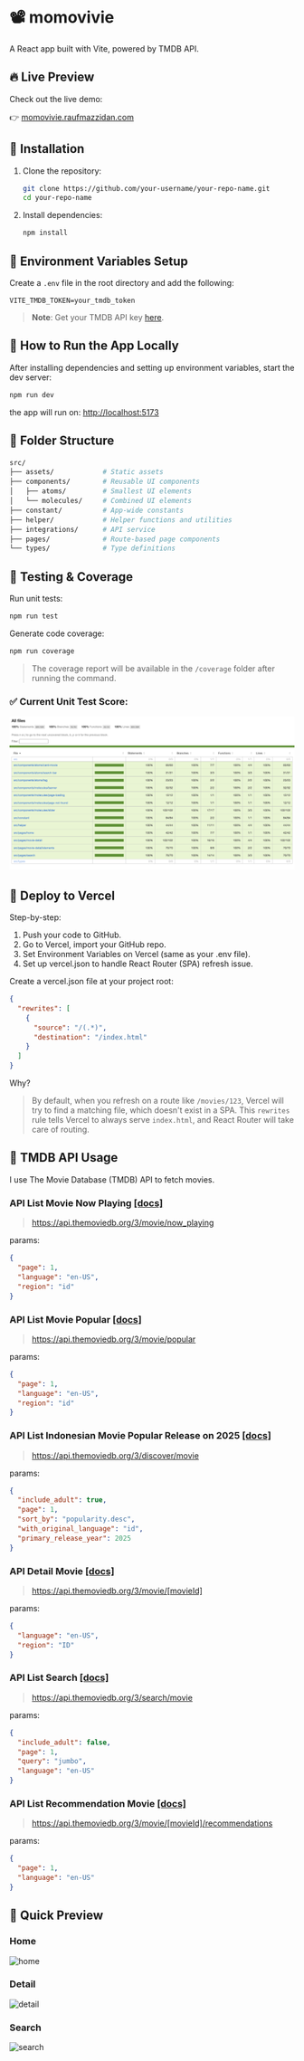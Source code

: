# 📽️ momovivie

A React app built with Vite, powered by TMDB API.

## 🔥 Live Preview

Check out the live demo:

👉 [momovivie.raufmazzidan.com](https://momovivie.raufmazzidan.com)

## 🚀 Installation

1. Clone the repository:
   ```bash
   git clone https://github.com/your-username/your-repo-name.git
   cd your-repo-name
   ```
2. Install dependencies:
   ```bash
   npm install
   ```

## 🔑 Environment Variables Setup

Create a `.env` file in the root directory and add the following:

```env
VITE_TMDB_TOKEN=your_tmdb_token
```

> **Note**: Get your TMDB API key [here](https://www.themoviedb.org/settings/api).

## 🏃 How to Run the App Locally

After installing dependencies and setting up environment variables, start the dev server:

```bash
npm run dev
```

the app will run on: [http://localhost:5173](http://localhost:5173)

## 📂 Folder Structure

```bash
src/
├── assets/            # Static assets
├── components/        # Reusable UI components
│   ├── atoms/         # Smallest UI elements
│   └── molecules/     # Combined UI elements
├── constant/          # App-wide constants
├── helper/            # Helper functions and utilities
├── integrations/      # API service
├── pages/             # Route-based page components
└── types/             # Type definitions
```

## 🧪 Testing & Coverage

Run unit tests:

```bash
npm run test
```

Generate code coverage:

```bash
npm run coverage
```

> The coverage report will be available in the `/coverage` folder after running the command.

### ✅ Current Unit Test Score:

![momovivie coverage 26/04/25](/public/coverage.png)

## 🚀 Deploy to Vercel

Step-by-step:

1. Push your code to GitHub.
2. Go to Vercel, import your GitHub repo.
3. Set Environment Variables on Vercel (same as your .env file).
4. Set up vercel.json to handle React Router (SPA) refresh issue.

Create a vercel.json file at your project root:

```json
{
  "rewrites": [
    {
      "source": "/(.*)",
      "destination": "/index.html"
    }
  ]
}
```

Why?

> By default, when you refresh on a route like `/movies/123`, Vercel will try to find a matching file, which doesn't exist in a SPA. This `rewrites` rule tells Vercel to always serve `index.html`, and React Router will take care of routing.

## 🎥 TMDB API Usage

I use The Movie Database (TMDB) API to fetch movies.

### API List Movie Now Playing [[docs]](https://developer.themoviedb.org/reference/movie-now-playing-list)

> https://api.themoviedb.org/3/movie/now_playing

params:

```json
{
  "page": 1,
  "language": "en-US",
  "region": "id"
}
```

### API List Movie Popular [[docs]](https://developer.themoviedb.org/reference/movie-popular-list)

> https://api.themoviedb.org/3/movie/popular

params:

```json
{
  "page": 1,
  "language": "en-US",
  "region": "id"
}
```

### API List Indonesian Movie Popular Release on 2025 [[docs]](https://developer.themoviedb.org/reference/discover-movie)

> https://api.themoviedb.org/3/discover/movie

params:

```json
{
  "include_adult": true,
  "page": 1,
  "sort_by": "popularity.desc",
  "with_original_language": "id",
  "primary_release_year": 2025
}
```

### API Detail Movie [[docs]](https://developer.themoviedb.org/reference/movie-details)

> https://api.themoviedb.org/3/movie/[movieId]

params:

```json
{
  "language": "en-US",
  "region": "ID"
}
```

### API List Search [[docs]](https://developer.themoviedb.org/reference/search-movie)

> https://api.themoviedb.org/3/search/movie

params:

```json
{
  "include_adult": false,
  "page": 1,
  "query": "jumbo",
  "language": "en-US"
}
```

### API List Recommendation Movie [[docs]](https://developer.themoviedb.org/reference/movie-recommendations)

> https://api.themoviedb.org/3/movie/[movieId]/recommendations

params:

```json
{
  "page": 1,
  "language": "en-US"
}
```

## 👀 Quick Preview

### Home

![home](/public/preview-1.png)

### Detail

![detail](/public/preview-2.png)

### Search

![search](/public/preview-3.png)
